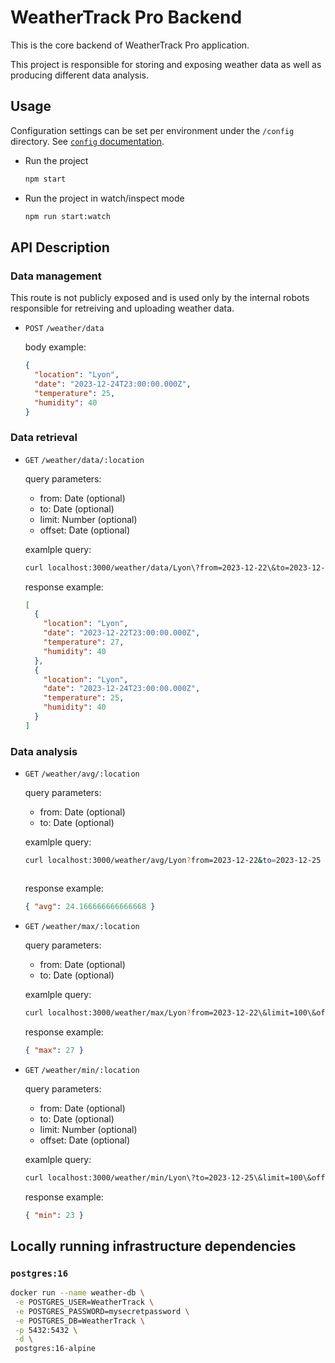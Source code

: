 # WeatherTrack Pro Backend

This is the core backend of WeatherTrack Pro application.

This project is responsible for storing and exposing weather data as well as producing different data analysis.

## Usage

Configuration settings can be set per environment under the `/config` directory. See [`config` documentation](https://www.npmjs.com/package/config).

- Run the project

  ```sh
  npm start
  ```
- Run the project in watch/inspect mode

  ```sh
  npm run start:watch
  ```

## API Description

### Data management

This route is not publicly exposed and is used only by the internal robots responsible for retreiving and uploading weather data.

- `POST` `/weather/data`

  body example:

  ```json
  {
    "location": "Lyon",
    "date": "2023-12-24T23:00:00.000Z",
    "temperature": 25,
    "humidity": 40
  }
  ```

### Data retrieval

- `GET` `/weather/data/:location`

  query parameters:

  - from: Date (optional)
  - to: Date (optional)
  - limit: Number (optional)
  - offset: Date (optional)

  examlple query:

  ```sh
  curl localhost:3000/weather/data/Lyon\?from=2023-12-22\&to=2023-12-25\&limit=100\&offset=0
  ```

  response example:

  ```json
  [
    {
      "location": "Lyon",
      "date": "2023-12-22T23:00:00.000Z",
      "temperature": 27,
      "humidity": 40
    },
    {
      "location": "Lyon",
      "date": "2023-12-24T23:00:00.000Z",
      "temperature": 25,
      "humidity": 40
    }
  ]
  ```

### Data analysis

- `GET` `/weather/avg/:location`

  query parameters:

  - from: Date (optional)
  - to: Date (optional)

  examlple query:

  ```sh
  curl localhost:3000/weather/avg/Lyon?from=2023-12-22&to=2023-12-25
  ```

  ```

  ```

  response example:

  ```json
  { "avg": 24.166666666666668 }
  ```
- `GET` `/weather/max/:location`

  query parameters:

  - from: Date (optional)
  - to: Date (optional)

  examlple query:

  ```sh
  curl localhost:3000/weather/max/Lyon?from=2023-12-22\&limit=100\&offset=0
  ```

  response example:

  ```json
  { "max": 27 }
  ```
- `GET` `/weather/min/:location`

  query parameters:

  - from: Date (optional)
  - to: Date (optional)
  - limit: Number (optional)
  - offset: Date (optional)

  examlple query:

  ```sh
  curl localhost:3000/weather/min/Lyon\?to=2023-12-25\&limit=100\&offset=0
  ```

  response example:

  ```json
  { "min": 23 }
  ```

## Locally running infrastructure dependencies

### `postgres:16`

```sh
docker run --name weather-db \
 -e POSTGRES_USER=WeatherTrack \
 -e POSTGRES_PASSWORD=mysecretpassword \
 -e POSTGRES_DB=WeatherTrack \
 -p 5432:5432 \
 -d \
 postgres:16-alpine
```
